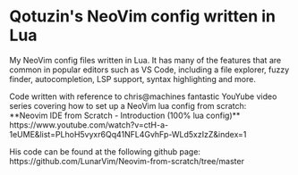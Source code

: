 # Qotuzin's NeoVim config written in Lua

<p>
My NeoVim config files written in Lua. It has many of the features that are common in popular editors such as  VS Code, including a file explorer, fuzzy finder, autocompletion, LSP support, syntax highlighting and more.
</p>

<p>
Code written with reference to chris@machines fantastic YouYube video series covering how to set up a NeoVim lua config from scratch:<br>
**Neovim IDE from Scratch - Introduction (100% lua config)**<br>
https://www.youtube.com/watch?v=ctH-a-1eUME&list=PLhoH5vyxr6Qq41NFL4GvhFp-WLd5xzIzZ&index=1
</p>

<p>
His code can be found at the following github page:<br>
https://github.com/LunarVim/Neovim-from-scratch/tree/master
</p>
